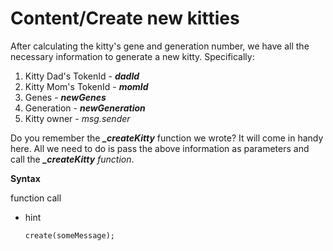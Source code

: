 # Content/Create new kitties

After calculating the kitty's gene and generation number, we have all the necessary information to generate a new kitty. Specifically:

1. Kitty Dad's TokenId - ***dadId***
2. Kitty Mom's TokenId - ***momId***
3. Genes - ***newGenes***
4. Generation - ***newGeneration***
5. Kitty owner - *msg.sender*

Do you remember the ***_createKitty*** function we wrote? It will come in handy here. All we need to do is pass the above information as parameters and call the ***_createKitty*** *function*.

**Syntax**

function call

- hint
    
    ```solidity
    create(someMessage);
    ```
    

